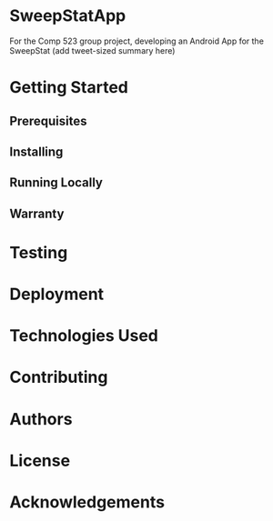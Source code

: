 # SweepStatApp
For the Comp 523 group project, developing an Android App for the SweepStat
(add tweet-sized summary here)

# Getting Started

## Prerequisites
## Installing
## Running Locally
## Warranty


# Testing

# Deployment

# Technologies Used

# Contributing

# Authors

# License

# Acknowledgements

